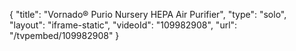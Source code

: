 {
    "title": "Vornado&reg; Purio Nursery HEPA Air Purifier",
    "type": "solo",
    "layout": "iframe-static",
    "videoId": "109982908",
    "url": "\/tvpembed\/109982908"
}